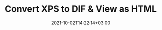 ---
############################# Static ############################
layout: "autogen"
date: 2021-10-02T14:22:14+03:00
draft: false
path: "total/net/conversion/xps-to-dif/"

############################# Head ############################
head_title: "Convert XPS to DIF in C# VB.NET & View as HTML"
head_description: "Code example to convert XPS to DIF and 100+ other file formats in .NET (C#, VB.NET, ASP.NET & .NET Core) applications. Display the Converted DIF document as HTML viewer."

############################# Header ############################
title: "Convert XPS to DIF & View as HTML"
description: "Programmatically convert XPS to DIF in .NET applications using flexible options to customize the resultant document. Convert the complete document or specific pages based on page numbers or selective page ranges using the .NET document conversion library."

############################# SubMenu ############################
submenu:
    enable: false

############################# Content ############################
content:
    enable: true
    block:
    - title_left: "XPS to DIF Conversion in C# .NET"
      content_left: |
          XPS to DIF file conversion using C#. Add watermark and view the converted document as HTML without using any external software.

          -   Create **Converter** object to convert XPS document
          -   Set the convert options for DIF format
          -   Call **Convert** method of **Converter** class instance for conversion to DIF
          -   Set options for HTML viewer
          -   Create **Viewer** object to view converted DIF as HTML
          
      title_right: "Convert Whole Document or Specific Pages"
      content_right: |
          You require `GroupDocs.Conversion` & `GroupDocs.Viewer` namespaces to convert between a wide range of popular document types such as PDF, Microsoft Word, Excel, PowerPoint, Project, Outlook, HTML, diagrams and image file formats. Explore other [.NET APIs for Office documents](https://products.conholdate.com/total/net/) as offered by Conholdate.Total.
          
          Get the respective assembly files from the [downloads](https://downloads.conholdate.com/total/net) or fetch the whole package from [Nuget](https://www.nuget.org/packages/Conholdate.Total/) to add 'Conholdate.Total` directly in your workspace.
          
      code: |
          ```cs {linenos=false}
          // Convert XPS to DIF using GroupDocs.Conversion API
          // Create Converter object to convert XPS document
          using (Converter converter = new Converter("input.xps"))
          {
              // set the convert options for DIF format
              var convertOptions = converter.GetPossibleConversions()["dif"].ConvertOptions;

              // convert to DIF format
              converter.Convert("output.dif", convertOptions);
          }

          // Set options for HTML viewer
          HtmlViewOptions viewOptions = HtmlViewOptions.ForEmbeddedResources("output{0}.html");

          // Create Viewer object to view converted DIF as HTML
          using (Viewer viewer = new Viewer("output.dif"))
          {
              viewer.View(viewOptions);
          }
          ```
    - title_left: "Add Watermark to Converted DIF in C#"
      content_left: |
          Accurately convert documents (XPS to DIF) exactly as the original file and apply text or image watermarks to the converted document pages using C# .NET.

          -   Create **Converter** object to convert XPS document
          -   Create new instance of **WatermarkOptions** class
          -   Specify watermark properties (color, width, text, image etc)
          -   Instantiate the proper **ConvertOptions** class
          -   Set **Watermark** property of the **ConvertOptions** instance
          -   Call **Convert** method of **Converter** class instance for conversion to DIF
        
      title_right: "Source Document Information Extraction"
      content_right: |
          The documents information extraction feature not only allows getting the basic information about the source document file but it also supports extracting some valuable file-format specific information such as project start and end dates of a Microsoft Project file, any printing restrictions on a PDF document, list of folders enclosed in an Outlook data file etc. 

          Convert popular document file formats on different operating systems such as Windows, Linux or macOS while using platforms such as Windows Azure, Mono and Xamarin.
          
      code: |
          ```cs {linenos=false}
          // Create Converter object to convert XPS document
          using (Converter converter = new Converter("input.xps"))
          {
              // Create new instance of WatermarkOptions class
              WatermarkOptions watermark = new WatermarkOptions
              {
                  Text = "Sample watermark",
                  Color = Color.Red,
                  Width = 100,
                  Height = 100,
                  Background = true
              };

              // Instantiate the proper ConvertOptions class
              PdfConvertOptions options = new PdfConvertOptions
              {
                  Watermark = watermark
              };

              // convert to DIF format
              converter.Convert("output.dif", options);
          }
          ```
############################# About Formats ############################
about_formats:
    enable: false
############################# More Formats ############################
more_formats:
    enable: true
    auto: false
    other_out_formats: PDF DOCX DOT DOTX DOTM TXT RTF HTML MHTML XLS XLSX XLSM XLT XLTX XLTM CSV DIF PPT PPTX PPS PPSX POT POTX POTM ODT OTT OTP ODP ODS EMZ WMZ SVGZ TEX DCM WMF BMP PNG GIF JPEG TIFF
############################# Back to top ###############################
back_to_top:
  enable: true
---